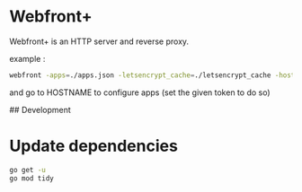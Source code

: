 # Webfront+

Webfront+ is an HTTP server and reverse proxy.

example :

```bash
webfront -apps=./apps.json -letsencrypt_cache=./letsencrypt_cache -hostname=${HOSTNAME}
```
and go to HOSTNAME to configure apps (set the given token to do so)

## Development

# Update dependencies

```bash
go get -u
go mod tidy
```
